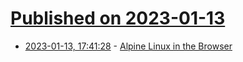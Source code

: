 # [Published on 2023-01-13](index.md)

* [2023-01-13, 17:41:28](https://news.ycombinator.com/item?id=34371073) - [Alpine Linux in the Browser](https://bellard.org/jslinux/vm.html?url=alpine-x86.cfg&mem=192)
